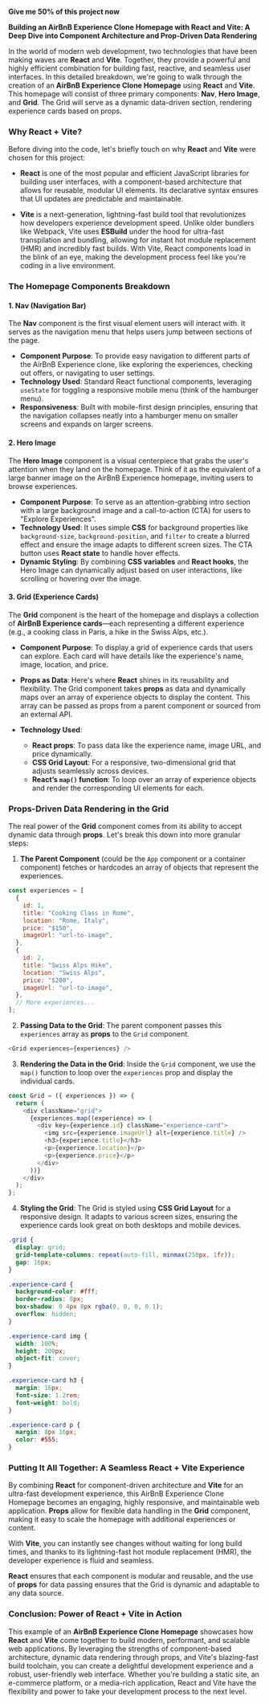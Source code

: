 **Give me 50% of this project now**

**Building an AirBnB Experience Clone Homepage with React and Vite: A Deep Dive into Component Architecture and Prop-Driven Data Rendering**

In the world of modern web development, two technologies that have been making waves are **React** and **Vite**. Together, they provide a powerful and highly efficient combination for building fast, reactive, and seamless user interfaces. In this detailed breakdown, we're going to walk through the creation of an **AirBnB Experience Clone Homepage** using **React** and **Vite**. This homepage will consist of three primary components: **Nav**, **Hero Image**, and **Grid**. The Grid will serve as a dynamic data-driven section, rendering experience cards based on props.

### Why **React** + **Vite**?

Before diving into the code, let's briefly touch on why **React** and **Vite** were chosen for this project:

- **React** is one of the most popular and efficient JavaScript libraries for building user interfaces, with a component-based architecture that allows for reusable, modular UI elements. Its declarative syntax ensures that UI updates are predictable and maintainable.
  
- **Vite** is a next-generation, lightning-fast build tool that revolutionizes how developers experience development speed. Unlike older bundlers like Webpack, Vite uses **ESBuild** under the hood for ultra-fast transpilation and bundling, allowing for instant hot module replacement (HMR) and incredibly fast builds. With Vite, React components load in the blink of an eye, making the development process feel like you're coding in a live environment.

### The Homepage Components Breakdown

#### 1. **Nav (Navigation Bar)**

The **Nav** component is the first visual element users will interact with. It serves as the navigation menu that helps users jump between sections of the page.

- **Component Purpose**: To provide easy navigation to different parts of the AirBnB Experience clone, like exploring the experiences, checking out offers, or navigating to user settings.
- **Technology Used**: Standard React functional components, leveraging `useState` for toggling a responsive mobile menu (think of the hamburger menu).
- **Responsiveness**: Built with mobile-first design principles, ensuring that the navigation collapses neatly into a hamburger menu on smaller screens and expands on larger screens.

#### 2. **Hero Image**

The **Hero Image** component is a visual centerpiece that grabs the user's attention when they land on the homepage. Think of it as the equivalent of a large banner image on the AirBnB Experience homepage, inviting users to browse experiences.

- **Component Purpose**: To serve as an attention-grabbing intro section with a large background image and a call-to-action (CTA) for users to "Explore Experiences".
- **Technology Used**: It uses simple **CSS** for background properties like `background-size`, `background-position`, and `filter` to create a blurred effect and ensure the image adapts to different screen sizes. The CTA button uses **React state** to handle hover effects.
- **Dynamic Styling**: By combining **CSS variables** and **React hooks**, the Hero Image can dynamically adjust based on user interactions, like scrolling or hovering over the image.

#### 3. **Grid (Experience Cards)**

The **Grid** component is the heart of the homepage and displays a collection of **AirBnB Experience cards**—each representing a different experience (e.g., a cooking class in Paris, a hike in the Swiss Alps, etc.).

- **Component Purpose**: To display a grid of experience cards that users can explore. Each card will have details like the experience's name, image, location, and price.
  
- **Props as Data**: Here's where **React** shines in its reusability and flexibility. The Grid component takes **props** as data and dynamically maps over an array of experience objects to display the content. This array can be passed as props from a parent component or sourced from an external API.
  
- **Technology Used**: 
  - **React props**: To pass data like the experience name, image URL, and price dynamically.
  - **CSS Grid Layout**: For a responsive, two-dimensional grid that adjusts seamlessly across devices.
  - **React’s `map()` function**: To loop over an array of experience objects and render the corresponding UI elements for each.

### **Props-Driven Data Rendering in the Grid**

The real power of the **Grid** component comes from its ability to accept dynamic data through **props**. Let's break this down into more granular steps:

1. **The Parent Component** (could be the `App` component or a container component) fetches or hardcodes an array of objects that represent the experiences.

```javascript
const experiences = [
  {
    id: 1,
    title: "Cooking Class in Rome",
    location: "Rome, Italy",
    price: "$150",
    imageUrl: "url-to-image",
  },
  {
    id: 2,
    title: "Swiss Alps Hike",
    location: "Swiss Alps",
    price: "$200",
    imageUrl: "url-to-image",
  },
  // More experiences...
];
```

2. **Passing Data to the Grid**: The parent component passes this `experiences` array as **props** to the `Grid` component.

```javascript
<Grid experiences={experiences} />
```

3. **Rendering the Data in the Grid**: Inside the `Grid` component, we use the `map()` function to loop over the `experiences` prop and display the individual cards.

```javascript
const Grid = ({ experiences }) => {
  return (
    <div className="grid">
      {experiences.map((experience) => (
        <div key={experience.id} className="experience-card">
          <img src={experience.imageUrl} alt={experience.title} />
          <h3>{experience.title}</h3>
          <p>{experience.location}</p>
          <p>{experience.price}</p>
        </div>
      ))}
    </div>
  );
};
```

4. **Styling the Grid**: The Grid is styled using **CSS Grid Layout** for a responsive design. It adapts to various screen sizes, ensuring the experience cards look great on both desktops and mobile devices.

```css
.grid {
  display: grid;
  grid-template-columns: repeat(auto-fill, minmax(250px, 1fr));
  gap: 16px;
}

.experience-card {
  background-color: #fff;
  border-radius: 8px;
  box-shadow: 0 4px 8px rgba(0, 0, 0, 0.1);
  overflow: hidden;
}

.experience-card img {
  width: 100%;
  height: 200px;
  object-fit: cover;
}

.experience-card h3 {
  margin: 16px;
  font-size: 1.2rem;
  font-weight: bold;
}

.experience-card p {
  margin: 8px 16px;
  color: #555;
}
```

### Putting It All Together: A Seamless React + Vite Experience

By combining **React** for component-driven architecture and **Vite** for an ultra-fast development experience, this AirBnB Experience Clone Homepage becomes an engaging, highly responsive, and maintainable web application. **Props** allow for flexible data handling in the **Grid** component, making it easy to scale the homepage with additional experiences or content.

With **Vite**, you can instantly see changes without waiting for long build times, and thanks to its lightning-fast hot module replacement (HMR), the developer experience is fluid and seamless.

**React** ensures that each component is modular and reusable, and the use of **props** for data passing ensures that the Grid is dynamic and adaptable to any data source.

### Conclusion: Power of React + Vite in Action

This example of an **AirBnB Experience Clone Homepage** showcases how **React** and **Vite** come together to build modern, performant, and scalable web applications. By leveraging the strengths of component-based architecture, dynamic data rendering through props, and Vite's blazing-fast build toolchain, you can create a delightful development experience and a robust, user-friendly web interface. Whether you're building a static site, an e-commerce platform, or a media-rich application, React and Vite have the flexibility and power to take your development process to the next level.
